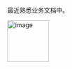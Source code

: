 最近熟悉业务文档中。

<img width="95" alt="image" src="https://github.com/user-attachments/assets/833e8de4-c911-43c5-8ff2-0bcb9249f807" />
